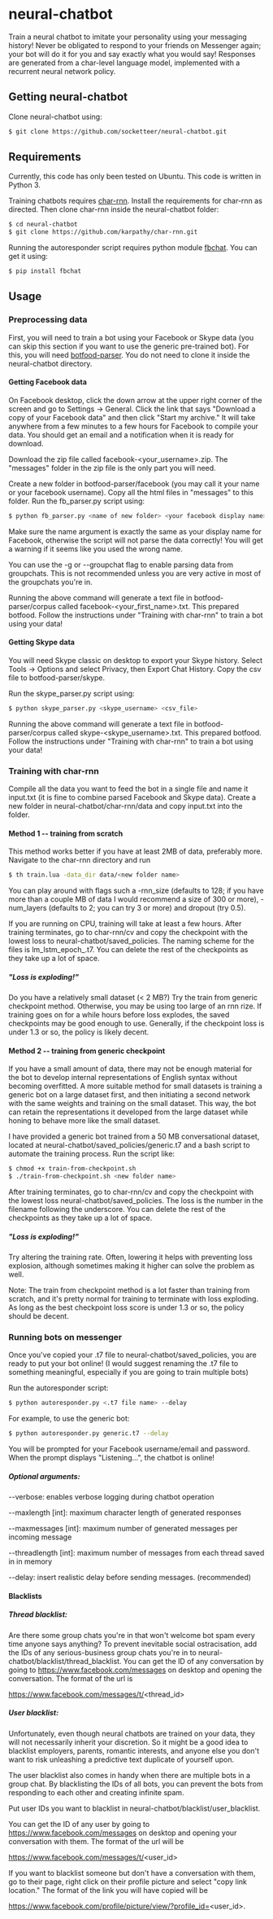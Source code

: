 # neural-chatbot
Train a neural chatbot to imitate your personality using your messaging history! Never be obligated to respond to your friends on Messenger again; your bot will do it for you and say exactly what you would say! Responses are generated from a char-level language model, implemented with a recurrent neural network policy.

## Getting neural-chatbot

Clone neural-chatbot using:
```bash
$ git clone https://github.com/socketteer/neural-chatbot.git
```

## Requirements

Currently, this code has only been tested on Ubuntu. This code is written in Python 3. 

Training chatbots requires [char-rnn](https://github.com/karpathy/char-rnn). Install the requirements for char-rnn as directed. Then clone char-rnn inside the neural-chatbot folder:

```bash
$ cd neural-chatbot
$ git clone https://github.com/karpathy/char-rnn.git
```

Running the autoresponder script requires python module [fbchat](http://fbchat.readthedocs.io/en/master/install.html). You can get it using:

```bash
$ pip install fbchat
```

## Usage

### Preprocessing data

First, you will need to train a bot using your Facebook or Skype data (you can skip this section if you want to use the generic pre-trained bot). For this, you will need [botfood-parser](https://github.com/socketeer/botfood-parser). You do not need to clone it inside the neural-chatbot directory.

#### Getting Facebook data

On Facebook desktop, click the down arrow at the upper right corner of the screen and go to Settings -> General. Click the link that says "Download a copy of your Facebook data" and then click "Start my archive." It will take anywhere from a few minutes to a few hours for Facebook to compile your data. You should get an email and a notification when it is ready for download.

Download the zip file called facebook-<your_username>.zip. The "messages" folder in the zip file is the only part you will need. 

Create a new folder in botfood-parser/facebook (you may call it your name or your facebook username). Copy all the html files in "messages" to this folder. Run the fb_parser.py script using:

```bash
$ python fb_parser.py <name of new folder> <your facebook display name>
```

Make sure the name argument is exactly the same as your display name for Facebook, otherwise the script will not parse the data correctly! You will get a warning if it seems like you used the wrong name.

You can use the -g or --groupchat flag to enable parsing data from groupchats. This is not recommended unless you are very active in most of the groupchats you're in.

Running the above command will generate a text file in botfood-parser/corpus called facebook-<your_first_name>.txt. This prepared botfood. Follow the instructions under "Training with char-rnn" to train a bot using your data!

#### Getting Skype data

You will need Skype classic on desktop to export your Skype history. Select Tools -> Options and select Privacy, then Export Chat History. Copy the csv file to botfood-parser/skype.

Run the skype_parser.py script using:

```bash
$ python skype_parser.py <skype_username> <csv_file>
```

Running the above command will generate a text file in botfood-parser/corpus called skype-<skype_username>.txt. This prepared botfood. Follow the instructions under "Training with char-rnn" to train a bot using your data!

### Training with char-rnn

Compile all the data you want to feed the bot in a single file and name it input.txt (it is fine to combine parsed Facebook and Skype data). Create a new folder in neural-chatbot/char-rnn/data and copy input.txt into the folder.

#### Method 1 -- training from scratch

This method works better if you have at least 2MB of data, preferably more. Navigate to the char-rnn directory and run

```bash
$ th train.lua -data_dir data/<new folder name>
```

You can play around with flags such a -rnn_size (defaults to 128; if you have more than a couple MB of data I would recommend a size of 300 or more), -num_layers (defaults to 2; you can try 3 or more) and dropout (try 0.5).

If you are running on CPU, training will take at least a few hours. After training terminates, go to char-rnn/cv and copy the checkpoint with the lowest loss to neural-chatbot/saved_policies. The naming scheme for the files is lm_lstm_epoch<epoch>_<loss>.t7. You can delete the rest of the checkpoints as they take up a lot of space.

##### "Loss is exploding!"

Do you have a relatively small dataset (< 2 MB?) Try the train from generic checkpoint method. Otherwise, you may be using too large of an rnn rize. If training goes on for a while hours before loss explodes, the saved checkpoints may be good enough to use. Generally, if the checkpoint loss is under 1.3 or so, the policy is likely decent.

#### Method 2 -- training from generic checkpoint

If you have a small amount of data, there may not be enough material for the bot to develop internal representations of English syntax without becoming overfitted. A more suitable method for small datasets is training a generic bot on a large dataset first, and then initiating a second network with the same weights and training on the small dataset. This way, the bot can retain the representations it developed from the large dataset while honing to behave more like the small dataset.

I have provided a generic bot trained from a 50 MB conversational dataset, located at neural-chatbot/saved_policies/generic.t7 and a bash script to automate the training process. Run the script like:

```bash
$ chmod +x train-from-checkpoint.sh
$ ./train-from-checkpoint.sh <new folder name>
```

After training terminates, go to char-rnn/cv and copy the checkpoint with the lowest loss neural-chatbot/saved_policies. The loss is the number in the filename following the underscore. You can delete the rest of the checkpoints as they take up a lot of space.

##### "Loss is exploding!"

Try altering the training rate. Often, lowering it helps with preventing loss explosion, although sometimes making it higher can solve the problem as well. 

Note: The train from checkpoint method is a lot faster than training from scratch, and it's pretty normal for training to terminate with loss exploding. As long as the best checkpoint loss score is under 1.3 or so, the policy should be decent.

### Running bots on messenger

Once you've copied your .t7 file to neural-chatbot/saved_policies, you are ready to put your bot online! (I would suggest renaming the .t7 file to something meaningful, especially if you are going to train multiple bots)

Run the autoresponder script:

```bash
$ python autoresponder.py <.t7 file name> --delay
```

For example, to use the generic bot:

```bash
$ python autoresponder.py generic.t7 --delay
``` 
You will be prompted for your Facebook username/email and password. When the prompt displays "Listening...", the chatbot is online!

##### Optional arguments:

--verbose: enables verbose logging during chatbot operation

--maxlength [int]: maximum character length of generated responses

--maxmessages [int]: maximum number of generated messages per incoming message

--threadlength [int]: maximum number of messages from each thread saved in in memory

--delay: insert realistic delay before sending messages. (recommended)

#### Blacklists

##### Thread blacklist:

Are there some group chats you're in that won't welcome bot spam every time anyone says anything? To prevent inevitable social ostracisation, add the IDs of any serious-business group chats you're in to neural-chatbot/blacklist/thread_blacklist. You can get the ID of any conversation by going to https://www.facebook.com/messages on desktop and opening the conversation. The format of the url is 

https://www.facebook.com/messages/t/<thread_id>

##### User blacklist:

Unfortunately, even though neural chatbots are trained on your data, they will not necessarily inherit your discretion. So it might be a good idea to blacklist employers, parents, romantic interests, and anyone else you don't want to risk unleashing a predictive text duplicate of yourself upon.

The user blacklist also comes in handy when there are multiple bots in a group chat. By blacklisting the IDs of all bots, you can prevent the bots from responding to each other and creating infinite spam.

Put user IDs you want to blacklist in neural-chatbot/blacklist/user_blacklist.

You can get the ID of any user by going to https://www.facebook.com/messages on desktop and opening your conversation with them. The format of the url will be

https://www.facebook.com/messages/t/<user_id>

If you want to blacklist someone but don't have a conversation with them, go to their page, right click on their profile picture and select "copy link location." The format of the link you will have copied will be 

https://www.facebook.com/profile/picture/view/?profile_id=<user_id>.
